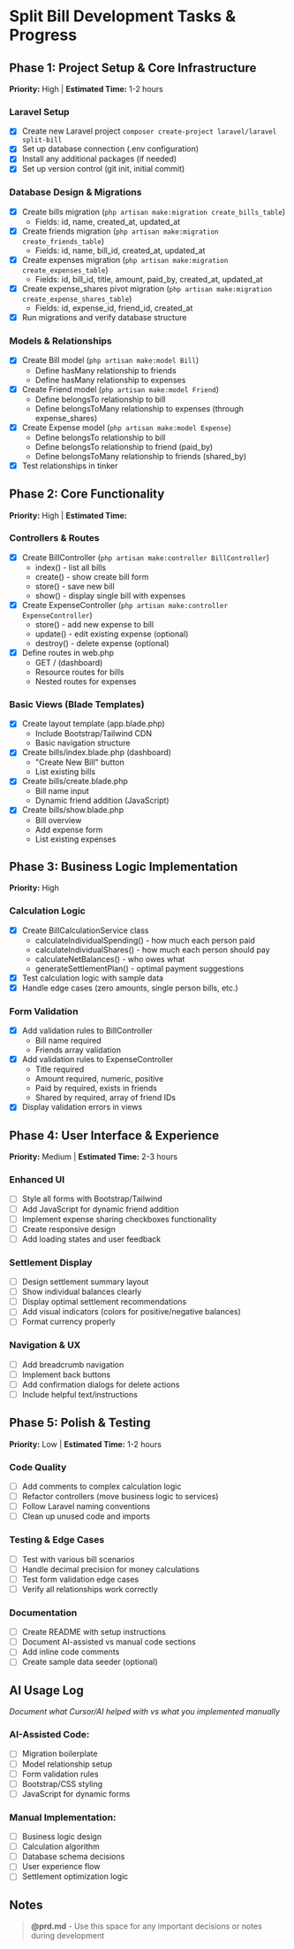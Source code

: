 # Split Bill Development Tasks & Progress

## Phase 1: Project Setup & Core Infrastructure
**Priority:** High | **Estimated Time:** 1-2 hours

### Laravel Setup
- [x] Create new Laravel project `composer create-project laravel/laravel split-bill`
- [x] Set up database connection (.env configuration)
- [x] Install any additional packages (if needed)
- [x] Set up version control (git init, initial commit)

### Database Design & Migrations
- [x] Create bills migration (`php artisan make:migration create_bills_table`)
  - Fields: id, name, created_at, updated_at
- [x] Create friends migration (`php artisan make:migration create_friends_table`)
  - Fields: id, name, bill_id, created_at, updated_at
- [x] Create expenses migration (`php artisan make:migration create_expenses_table`)
  - Fields: id, bill_id, title, amount, paid_by, created_at, updated_at
- [x] Create expense_shares pivot migration (`php artisan make:migration create_expense_shares_table`)
  - Fields: id, expense_id, friend_id, created_at
- [x] Run migrations and verify database structure

### Models & Relationships
- [x] Create Bill model (`php artisan make:model Bill`)
  - Define hasMany relationship to friends
  - Define hasMany relationship to expenses
- [x] Create Friend model (`php artisan make:model Friend`)
  - Define belongsTo relationship to bill
  - Define belongsToMany relationship to expenses (through expense_shares)
- [x] Create Expense model (`php artisan make:model Expense`)
  - Define belongsTo relationship to bill
  - Define belongsTo relationship to friend (paid_by)
  - Define belongsToMany relationship to friends (shared_by)
- [x] Test relationships in tinker

## Phase 2: Core Functionality
**Priority:** High | **Estimated Time:**

### Controllers & Routes
- [x] Create BillController (`php artisan make:controller BillController`)
  - index() - list all bills
  - create() - show create bill form
  - store() - save new bill
  - show() - display single bill with expenses
- [x] Create ExpenseController (`php artisan make:controller ExpenseController`)
  - store() - add new expense to bill
  - update() - edit existing expense (optional)
  - destroy() - delete expense (optional)
- [x] Define routes in web.php
  - GET / (dashboard)
  - Resource routes for bills
  - Nested routes for expenses

### Basic Views (Blade Templates)
- [x] Create layout template (app.blade.php)
  - Include Bootstrap/Tailwind CDN
  - Basic navigation structure
- [x] Create bills/index.blade.php (dashboard)
  - "Create New Bill" button
  - List existing bills
- [x] Create bills/create.blade.php
  - Bill name input
  - Dynamic friend addition (JavaScript)
- [x] Create bills/show.blade.php
  - Bill overview
  - Add expense form
  - List existing expenses

## Phase 3: Business Logic Implementation
**Priority:** High 

### Calculation Logic
- [x] Create BillCalculationService class
  - calculateIndividualSpending() - how much each person paid
  - calculateIndividualShares() - how much each person should pay
  - calculateNetBalances() - who owes what
  - generateSettlementPlan() - optimal payment suggestions
- [x] Test calculation logic with sample data
- [x] Handle edge cases (zero amounts, single person bills, etc.)

### Form Validation
- [x] Add validation rules to BillController
  - Bill name required
  - Friends array validation
- [x] Add validation rules to ExpenseController
  - Title required
  - Amount required, numeric, positive
  - Paid by required, exists in friends
  - Shared by required, array of friend IDs
- [x] Display validation errors in views

## Phase 4: User Interface & Experience
**Priority:** Medium | **Estimated Time:** 2-3 hours

### Enhanced UI
- [ ] Style all forms with Bootstrap/Tailwind
- [ ] Add JavaScript for dynamic friend addition
- [ ] Implement expense sharing checkboxes functionality
- [ ] Create responsive design
- [ ] Add loading states and user feedback

### Settlement Display
- [ ] Design settlement summary layout
- [ ] Show individual balances clearly
- [ ] Display optimal settlement recommendations
- [ ] Add visual indicators (colors for positive/negative balances)
- [ ] Format currency properly

### Navigation & UX
- [ ] Add breadcrumb navigation
- [ ] Implement back buttons
- [ ] Add confirmation dialogs for delete actions
- [ ] Include helpful text/instructions

## Phase 5: Polish & Testing
**Priority:** Low | **Estimated Time:** 1-2 hours

### Code Quality
- [ ] Add comments to complex calculation logic
- [ ] Refactor controllers (move business logic to services)
- [ ] Follow Laravel naming conventions
- [ ] Clean up unused code and imports

### Testing & Edge Cases
- [ ] Test with various bill scenarios
- [ ] Handle decimal precision for money calculations
- [ ] Test form validation edge cases
- [ ] Verify all relationships work correctly

### Documentation
- [ ] Create README with setup instructions
- [ ] Document AI-assisted vs manual code sections
- [ ] Add inline code comments
- [ ] Create sample data seeder (optional)

## AI Usage Log
*Document what Cursor/AI helped with vs what you implemented manually*

### AI-Assisted Code:
- [ ] Migration boilerplate
- [ ] Model relationship setup
- [ ] Form validation rules
- [ ] Bootstrap/CSS styling
- [ ] JavaScript for dynamic forms

### Manual Implementation:
- [ ] Business logic design
- [ ] Calculation algorithm
- [ ] Database schema decisions
- [ ] User experience flow
- [ ] Settlement optimization logic

## Notes
> **@prd.md** - Use this space for any important decisions or notes during development
